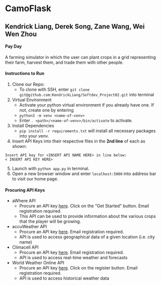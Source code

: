 # CamoFlask
## Kendrick Liang, Derek Song, Zane Wang, Wei Wen Zhou

#### Pay Day
A farming simulator in which the user can plant crops in a grid representing their farm, harvest them, and trade them with other people.

#### Instructions to Run
1. Clone our Repo:
    - To clone with SSH, enter ` git clone git@github.com:KendrickLiang/Softdev_Project02.git ` into terminal
2. Virtual Environment
    - Activate your python virtual environment if you already have one. If not, create one by entering
    - ` python3 -m venv <name-of-venv> `  
    - Enter ` . <path>/<name-of-venv>/bin/activate `  to activate.
3. Install Dependencies
    - ` pip install -r requirements.txt ` will install all necessary packages into your venv.
4. Insert API Keys into their respective files in the **2nd line** of each as shown:
  ```
  Insert API key for <INSERT API NAME HERE> in line below:
  < INSERT API KEY HERE>
  ```
5. Launch with ` python app.py ` in terminal.
6. Open a new browser window and enter ` localhost:5000 ` into address bar to visit our home page.

#### Procuring API Keys
- aWhere API
    - Procure an API key [here](https://developer.awhere.com/). Click on the "Get Started" button. Email registration required.
    -  This API can be used to provide information about the various crops that the player will be growing.
- accuWeather API
    - Procure an API key [here](https://developer.accuweather.com/). Email registration required.
    - API is used to access geographical data of a given location (i.e. city name)
- Climacell API
    - Procure an API key [here](https://developer.climacell.co/docs). Email registration required.
    - API is used to access real-time weather and forecasts
- World Weather Online API
    - Procure an API key [here](https://www.worldweatheronline.com/developer/api/docs/). Click on the register button. Email registration required.
    - API is used to access historical weather data
